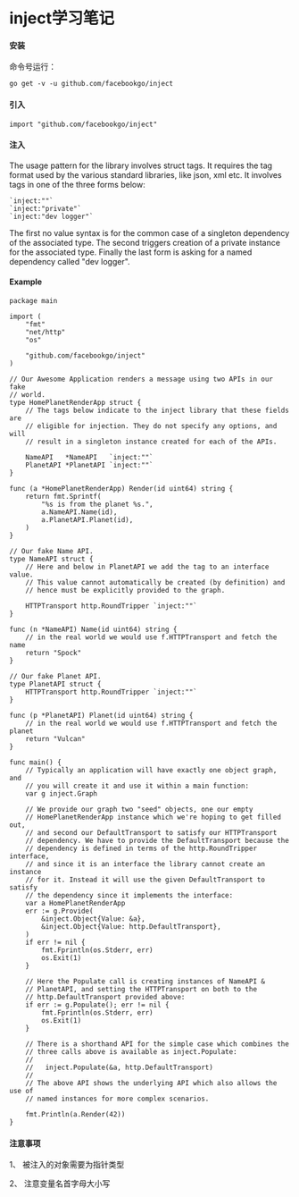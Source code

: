 # inject学习笔记

#### 安装
命令号运行：
 
    go get -v -u github.com/facebookgo/inject
#### 引入
    import "github.com/facebookgo/inject"
#### 注入
The usage pattern for the library involves struct tags. It requires the tag format used by the various standard libraries, like json, xml etc. It involves tags in one of the three forms below:
 
    `inject:""`
    `inject:"private"`
    `inject:"dev logger"`
 
The first no value syntax is for the common case of a singleton dependency of the associated type. The second triggers creation of a private instance for the associated type. Finally the last form is asking for a named dependency called "dev logger".
#### Example
    package main

    import (
        "fmt"
        "net/http"
        "os"

        "github.com/facebookgo/inject"
    )

    // Our Awesome Application renders a message using two APIs in our fake
    // world.
    type HomePlanetRenderApp struct {
        // The tags below indicate to the inject library that these fields are
        // eligible for injection. They do not specify any options, and will
        // result in a singleton instance created for each of the APIs.

        NameAPI   *NameAPI   `inject:""`
        PlanetAPI *PlanetAPI `inject:""`
    }

    func (a *HomePlanetRenderApp) Render(id uint64) string {
        return fmt.Sprintf(
            "%s is from the planet %s.",
            a.NameAPI.Name(id),
            a.PlanetAPI.Planet(id),
        )
    }

    // Our fake Name API.
    type NameAPI struct {
        // Here and below in PlanetAPI we add the tag to an interface value.
        // This value cannot automatically be created (by definition) and
        // hence must be explicitly provided to the graph.

        HTTPTransport http.RoundTripper `inject:""`
    }

    func (n *NameAPI) Name(id uint64) string {
        // in the real world we would use f.HTTPTransport and fetch the name
        return "Spock"
    }

    // Our fake Planet API.
    type PlanetAPI struct {
        HTTPTransport http.RoundTripper `inject:""`
    }

    func (p *PlanetAPI) Planet(id uint64) string {
        // in the real world we would use f.HTTPTransport and fetch the planet
        return "Vulcan"
    }

    func main() {
        // Typically an application will have exactly one object graph, and
        // you will create it and use it within a main function:
        var g inject.Graph

        // We provide our graph two "seed" objects, one our empty
        // HomePlanetRenderApp instance which we're hoping to get filled out,
        // and second our DefaultTransport to satisfy our HTTPTransport
        // dependency. We have to provide the DefaultTransport because the
        // dependency is defined in terms of the http.RoundTripper interface,
        // and since it is an interface the library cannot create an instance
        // for it. Instead it will use the given DefaultTransport to satisfy
        // the dependency since it implements the interface:
        var a HomePlanetRenderApp
        err := g.Provide(
            &inject.Object{Value: &a},
            &inject.Object{Value: http.DefaultTransport},
        )
        if err != nil {
            fmt.Fprintln(os.Stderr, err)
            os.Exit(1)
        }

        // Here the Populate call is creating instances of NameAPI &
        // PlanetAPI, and setting the HTTPTransport on both to the
        // http.DefaultTransport provided above:
        if err := g.Populate(); err != nil {
            fmt.Fprintln(os.Stderr, err)
            os.Exit(1)
        }

        // There is a shorthand API for the simple case which combines the
        // three calls above is available as inject.Populate:
        //
        //   inject.Populate(&a, http.DefaultTransport)
        //
        // The above API shows the underlying API which also allows the use of
        // named instances for more complex scenarios.

        fmt.Println(a.Render(42))
    }
#### 注意事项
1、 被注入的对象需要为指针类型
 
2、 注意变量名首字母大小写